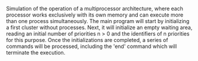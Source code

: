 Simulation of the operation of a multiprocessor architecture, where each processor works exclusively with its own memory and can execute more than one process simultaneously.
The main program will start by initializing a first cluster without processes. Next, it will initialize an empty waiting area, reading an initial number of priorities n > 0 and the identifiers of n priorities for this purpose. Once the initializations are completed, a series of commands will be processed, including the 'end' command which will terminate the execution.
